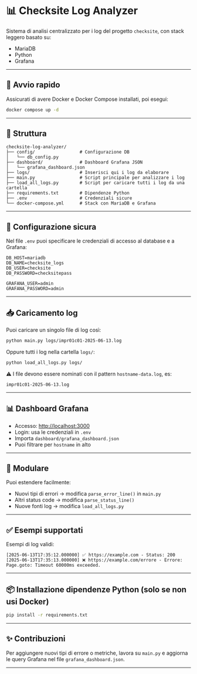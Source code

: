 # 📊 Checksite Log Analyzer

Sistema di analisi centralizzato per i log del progetto `checksite`, con stack leggero basato su:

- MariaDB
- Python
- Grafana

---

## 🚀 Avvio rapido

Assicurati di avere Docker e Docker Compose installati, poi esegui:

```bash
docker compose up -d
```

---

## 📂 Struttura

```
checksite-log-analyzer/
├── config/                 # Configurazione DB
│   └── db_config.py
├── dashboard/              # Dashboard Grafana JSON
│   └── grafana_dashboard.json
├── logs/                   # Inserisci qui i log da elaborare
├── main.py                 # Script principale per analizzare i log
├── load_all_logs.py        # Script per caricare tutti i log da una cartella
├── requirements.txt        # Dipendenze Python
├── .env                    # Credenziali sicure
└── docker-compose.yml      # Stack con MariaDB e Grafana
```

---

## 🔐 Configurazione sicura

Nel file `.env` puoi specificare le credenziali di accesso al database e a Grafana:

```dotenv
DB_HOST=mariadb
DB_NAME=checksite_logs
DB_USER=checksite
DB_PASSWORD=checksitepass

GRAFANA_USER=admin
GRAFANA_PASSWORD=admin
```

---

## 📥 Caricamento log

Puoi caricare un singolo file di log così:

```bash
python main.py logs/impr01c01-2025-06-13.log
```

Oppure tutti i log nella cartella `logs/`:

```bash
python load_all_logs.py logs/
```

⚠️ I file devono essere nominati con il pattern `hostname-data.log`, es:
```
impr01c01-2025-06-13.log
```

---

## 📊 Dashboard Grafana

- Accesso: [http://localhost:3000](http://localhost:3000)
- Login: usa le credenziali in `.env`
- Importa `dashboard/grafana_dashboard.json`
- Puoi filtrare per `hostname` in alto

---

## 🧩 Modulare

Puoi estendere facilmente:

- Nuovi tipi di errori → modifica `parse_error_line()` in `main.py`
- Altri status code → modifica `parse_status_line()`
- Nuove fonti log → modifica `load_all_logs.py`

---

## ✅ Esempi supportati

Esempi di log validi:

```log
[2025-06-13T17:35:12.000000] ✅ https://example.com - Status: 200
[2025-06-13T17:35:13.000000] ❌ https://example.com/errore - Errore: Page.goto: Timeout 60000ms exceeded.
```

---

## 📦 Installazione dipendenze Python (solo se non usi Docker)

```bash
pip install -r requirements.txt
```

---

## ✨ Contribuzioni

Per aggiungere nuovi tipi di errore o metriche, lavora su `main.py` e aggiorna le query Grafana nel file `grafana_dashboard.json`.

---
